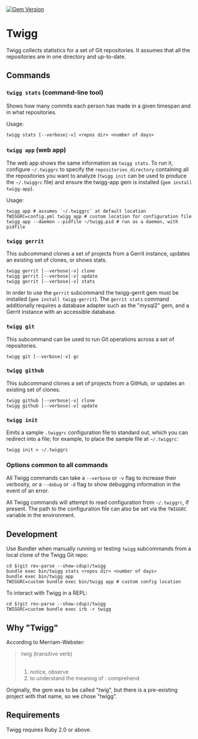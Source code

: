 [![Gem Version](https://badge.fury.io/rb/twigg.png)](http://badge.fury.io/rb/twigg)

# Twigg

Twigg collects statistics for a set of Git repositories. It assumes that all the
repositories are in one directory and up-to-date.

## Commands

### `twigg stats` (command-line tool)

Shows how many commits each person has made in a given timespan and in what
repositories.

Usage:

    twigg stats [--verbose|-v] <repos dir> <number of days>

### `twigg app` (web app)

The web app shows the same information as `twigg stats`. To run it, configure
`~/.twiggrc` to specify the `repositories_directory` containing all the
repositories you want to analyze (`twigg init` can be used to produce the
`~/.twiggrc` file) and ensure the twigg-app gem is installed (`gem install
twigg-app`).

Usage:

    twigg app # assumes `~/.twiggrc` at default location
    TWIGGRC=config.yml twigg app # custom location for configuration file
    twigg app --daemon --pidfile ~/twigg.pid # run as a daemon, with pidfile

### `twigg gerrit`

This subcommand clones a set of projects from a Gerrit instance, updates an
existing set of clones, or shows stats.

    twigg gerrit [--verbose|-v] clone
    twigg gerrit [--verbose|-v] update
    twigg gerrit [--verbose|-v] stats

In order to use the `gerrit` subcommand the twigg-gerrit gem must be installed
(`gem install twigg-gerrit`). The `gerrit stats` command additionally requires a
database adapter such as the "mysql2" gem, and a Gerrit instance with an
accessible database.

### `twigg git`

This subcommand can be used to run Git operations across a set of repositories.

    twigg git [--verbose|-v] gc

### `twigg github`

This subcommand clones a set of projects from a GitHub, or updates an existing
set of clones.

    twigg github [--verbose|-v] clone
    twigg github [--verbose|-v] update

### `twigg init`

Emits a sample `.twiggrc` configuration file to standard out, which you can
redirect into a file; for example, to place the sample file at `~/.twiggrc`:

    twigg init > ~/.twiggrc

### Options common to all commands

All Twigg commands can take a `--verbose` or `-v` flag to increase their
verbosity, or a `--debug` or `-d` flag to show debugging information in the
event of an error.

All Twigg commands will attempt to read configuration from `~/.twiggrc`, if
present. The path to the configuration file can also be set via the `TWIGGRC`
variable in the environment.

## Development

Use Bundler when manually running or testing `twigg` subcommands from a local
clone of the Twigg Git repo:

    cd $(git rev-parse --show-cdup)/twigg
    bundle exec bin/twigg stats <repos dir> <number of days>
    bundle exec bin/twigg app
    TWIGGRC=custom bundle exec bin/twigg app # custom config location

To interact with Twigg in a REPL:

    cd $(git rev-parse --show-cdup)/twigg
    TWIGGRC=custom bundle exec irb -r twigg

## Why "Twigg"

According to Merriam-Webster:

> twig (transitive verb)<br>
> <br>
> 1. notice, observe<br>
> 2. to understand the meaning of : comprehend

Originally, the gem was to be called "twig", but there is a pre-existing project
with that name, so we chose "twigg".

## Requirements

Twigg requires Ruby 2.0 or above.
